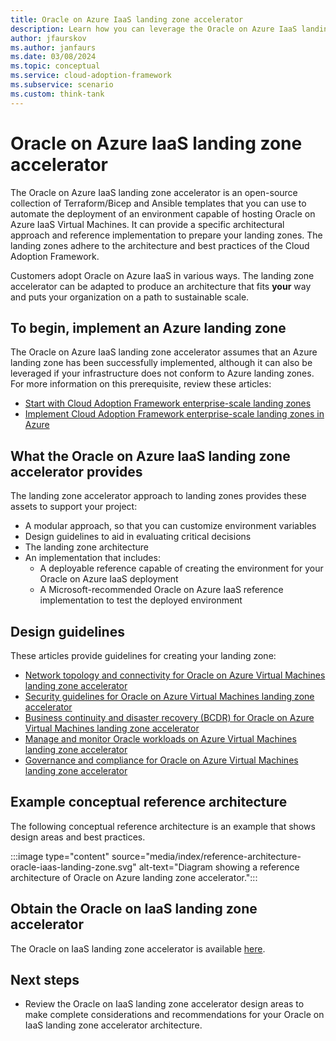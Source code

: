 ```yaml
---
title: Oracle on Azure IaaS landing zone accelerator
description: Learn how you can leverage the Oracle on Azure IaaS landing zone accelerator to automate the deployment of an environment capable of hosting Oracle on Azure IaaS Virtual Machines.
author: jfaurskov
ms.author: janfaurs
ms.date: 03/08/2024
ms.topic: conceptual
ms.service: cloud-adoption-framework
ms.subservice: scenario
ms.custom: think-tank
---
```


# Oracle on Azure IaaS landing zone accelerator

The Oracle on Azure IaaS landing zone accelerator is an open-source collection of Terraform/Bicep and Ansible templates that you can use to automate the deployment of an environment capable of hosting Oracle on Azure IaaS Virtual Machines. It can provide a specific architectural approach and reference implementation to prepare your landing zones. The landing zones adhere to the architecture and best practices of the Cloud Adoption Framework.

Customers adopt Oracle on Azure IaaS in various ways. The landing zone accelerator can be adapted to produce an architecture that fits **your** way and puts your organization on a path to sustainable scale.

## To begin, implement an Azure landing zone

The Oracle on Azure IaaS landing zone accelerator assumes that an Azure landing zone has been successfully implemented, although it can also be leveraged if your infrastructure does not conform to Azure landing zones. For more information on this prerequisite, review these articles:

- [Start with Cloud Adoption Framework enterprise-scale landing zones](../../ready/enterprise-scale/index.md)
- [Implement Cloud Adoption Framework enterprise-scale landing zones in Azure](../../ready/enterprise-scale/implementation.md)

## What the Oracle on Azure IaaS landing zone accelerator provides

The landing zone accelerator approach to landing zones provides these assets to support your project:

- A modular approach, so that you can customize environment variables
- Design guidelines to aid in evaluating critical decisions
- The landing zone architecture
- An implementation that includes:
  - A deployable reference capable of creating the environment for your Oracle on Azure IaaS deployment
  - A Microsoft-recommended Oracle on Azure IaaS reference implementation to test the deployed environment

## Design guidelines

These articles provide guidelines for creating your landing zone:

- [Network topology and connectivity for Oracle on Azure Virtual Machines landing zone accelerator](./oracle-network-topology.md)
- [Security guidelines for Oracle on Azure Virtual Machines landing zone accelerator](./oracle-security-guideline-landing-zone.md)
- [Business continuity and disaster recovery (BCDR) for Oracle on Azure Virtual Machines landing zone accelerator
](./oracle-disaster-recovery-oracle-landing-zone.md)
- [Manage and monitor Oracle workloads on Azure Virtual Machines landing zone accelerator](./oracle-manage-monitor-workload.md)
- [Governance and compliance for Oracle on Azure Virtual Machines landing zone accelerator](./governance-compliance-oracle-landing-zone.md)

## Example conceptual reference architecture

The following conceptual reference architecture is an example that shows design areas and best practices.

:::image type="content" source="media/index/reference-architecture-oracle-iaas-landing-zone.svg" alt-text="Diagram showing a reference architecture of Oracle on Azure landing zone accelerator.":::

## Obtain the Oracle on IaaS landing zone accelerator

The Oracle on IaaS landing zone accelerator is available [here](https://aka.ms/lza/oracle-accelerator).

## Next steps

- Review the Oracle on IaaS landing zone accelerator design areas to make complete considerations and recommendations for your Oracle on IaaS  landing zone accelerator architecture.
